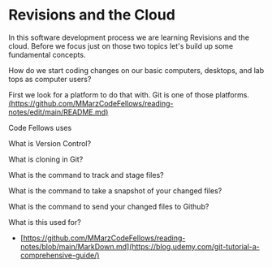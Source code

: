 

# **Revisions and the Cloud**
In this software development process we are learning Revisions and the cloud. Before we focus just on those two topics let's build up some fundamental concepts.

How do we start coding changes on our basic computers, desktops, and lab tops as computer users?

First we look for a platform to do that with. Git is one of those platforms. 
[(https://github.com/MMarzCodeFellows/reading-notes/edit/main/README.md)
](https://git-scm.com/downloads)

Code Fellows uses 

What is Version Control?

What is cloning in Git?

What is the command to track and stage files?

What is the command to take a snapshot of your changed files?

What is the command to send your changed files to Github?

What is this used for? 


- [https://github.com/MMarzCodeFellows/reading-notes/blob/main/MarkDown.md](https://blog.udemy.com/git-tutorial-a-comprehensive-guide/)
